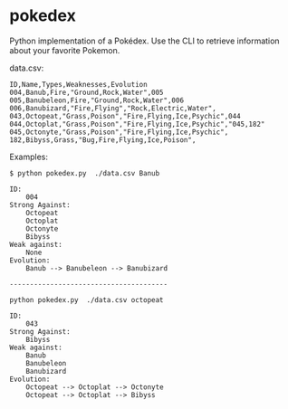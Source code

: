 # pokedex
Python implementation of a Pokédex. Use the CLI to retrieve information about your favorite Pokemon.

data.csv:

```
ID,Name,Types,Weaknesses,Evolution
004,Banub,Fire,"Ground,Rock,Water",005
005,Banubeleon,Fire,"Ground,Rock,Water",006
006,Banubizard,"Fire,Flying","Rock,Electric,Water",
043,Octopeat,"Grass,Poison","Fire,Flying,Ice,Psychic",044
044,Octoplat,"Grass,Poison","Fire,Flying,Ice,Psychic","045,182"
045,Octonyte,"Grass,Poison","Fire,Flying,Ice,Psychic",
182,Bibyss,Grass,"Bug,Fire,Flying,Ice,Poison",
```

Examples:

```
$ python pokedex.py  ./data.csv Banub

ID:
    004
Strong Against:
    Octopeat
    Octoplat
    Octonyte
    Bibyss
Weak against:
    None
Evolution:
    Banub --> Banubeleon --> Banubizard

---------------------------------------

python pokedex.py  ./data.csv octopeat

ID:
    043
Strong Against:
    Bibyss
Weak against:
    Banub
    Banubeleon
    Banubizard
Evolution:
    Octopeat --> Octoplat --> Octonyte
    Octopeat --> Octoplat --> Bibyss
```
